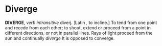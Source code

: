 # Diverge

**DIVERGE**, _verb intransitive_ diverj. \[Latin , to incline.\] To tend from one point and recede from each other; to shoot, extend or proceed from a point in different directions, or not in parallel lines. Rays of light proceed from the sun and continually _diverge_ It is opposed to converge.